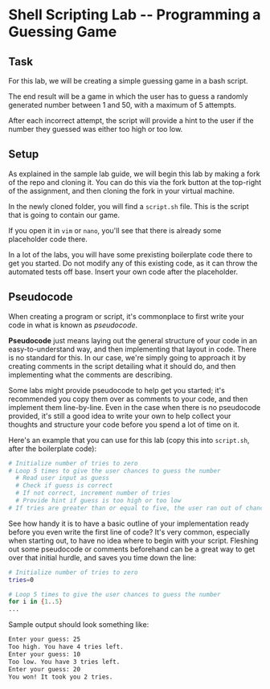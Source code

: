# Shell Scripting Lab -- Programming a Guessing Game

## Task

For this lab, we will be creating a simple guessing game in a bash script.

The end result will be a game in which the user has to guess a randomly generated number between 1 and 50, with a maximum of 5 attempts.

After each incorrect attempt, the script will provide a hint to the user if the number they guessed was either too high or too low.

## Setup

As explained in the sample lab guide, we will begin this lab by making a fork of the repo and cloning it. You can do this via the fork button at the top-right of the assignment, and then cloning the fork in your virtual machine.

In the newly cloned folder, you will find a `script.sh` file. This is the script that is going to contain our game.

If you open it in `vim` or `nano`, you'll see that there is already some placeholder code there. 

In a lot of the labs, you will have some prexisting boilerplate code there to get you started. Do not modify any of this existing code, as it can throw the automated tests off base. Insert your own code after the placeholder.

## Pseudocode

When creating a program or script, it's commonplace to first write your code in what is known as *pseudocode*. 

**Pseudocode** just means laying out the general structure of your code in an easy-to-understand way, and then implementing that layout in code. There is no standard for this. In our case, we're simply going to approach it by creating comments in the script detailing what it should do, and then implementing what the comments are describing.

Some labs might provide pseudocode to help get you started; it's recommended you copy them over as comments to your code, and then implement them line-by-line. Even in the case when there is no pseudocode provided, it's still a good idea to write your own to help collect your thoughts and structure your code before you spend a lot of time on it.

Here's an example that you can use for this lab (copy this into `script.sh`, after the boilerplate code):

```bash
# Initialize number of tries to zero
# Loop 5 times to give the user chances to guess the number
  # Read user input as guess
  # Check if guess is correct
  # If not correct, increment number of tries
  # Provide hint if guess is too high or too low
# If tries are greater than or equal to five, the user ran out of chances, in which case echo losing message
```

See how handy it is to have a basic outline of your implementation ready before you even write the first line of code? It's very common, especially when starting out, to have no idea where to begin with your script. Fleshing out some pseudocode or comments beforehand can be a great way to get over that initial hurdle, and saves you time down the line:

```bash
# Initialize number of tries to zero
tries=0

# Loop 5 times to give the user chances to guess the number
for i in {1..5}
...
```

Sample output should look something like:
```bash
Enter your guess: 25
Too high. You have 4 tries left.
Enter your guess: 10
Too low. You have 3 tries left.
Enter your guess: 20
You won! It took you 2 tries.
```
